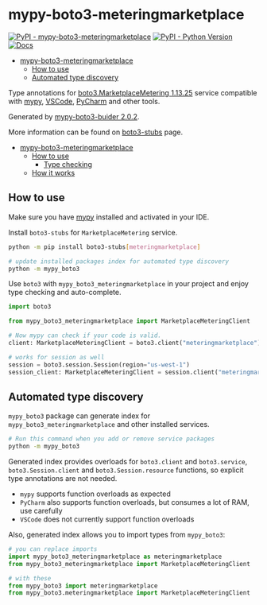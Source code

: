 # mypy-boto3-meteringmarketplace

[![PyPI - mypy-boto3-meteringmarketplace](https://img.shields.io/pypi/v/mypy-boto3-meteringmarketplace.svg?color=blue)](https://pypi.org/project/mypy-boto3-meteringmarketplace)
[![PyPI - Python Version](https://img.shields.io/pypi/pyversions/mypy-boto3-meteringmarketplace.svg?color=blue)](https://pypi.org/project/mypy-boto3-meteringmarketplace)
[![Docs](https://img.shields.io/readthedocs/mypy-boto3-builder.svg?color=blue)](https://mypy-boto3-builder.readthedocs.io/)

- [mypy-boto3-meteringmarketplace](#mypy-boto3-meteringmarketplace)
  - [How to use](#how-to-use)
  - [Automated type discovery](#automated-type-discovery)


Type annotations for
[boto3.MarketplaceMetering 1.13.25](https://boto3.amazonaws.com/v1/documentation/api/1.13.25/reference/services/meteringmarketplace.html#MarketplaceMetering) service
compatible with [mypy](https://github.com/python/mypy), [VSCode](https://code.visualstudio.com/),
[PyCharm](https://www.jetbrains.com/pycharm/) and other tools.

Generated by [mypy-boto3-buider 2.0.2](https://github.com/vemel/mypy_boto3_builder).

More information can be found on [boto3-stubs](https://pypi.org/project/boto3-stubs/) page.

- [mypy-boto3-meteringmarketplace](#mypy-boto3-meteringmarketplace)
  - [How to use](#how-to-use)
    - [Type checking](#type-checking)
  - [How it works](#how-it-works)

## How to use

Make sure you have [mypy](https://github.com/python/mypy) installed and activated in your IDE.

Install `boto3-stubs` for `MarketplaceMetering` service.

```bash
python -m pip install boto3-stubs[meteringmarketplace]

# update installed packages index for automated type discovery
python -m mypy_boto3
```

Use `boto3` with `mypy_boto3_meteringmarketplace` in your project and enjoy type checking and auto-complete.

```python
import boto3

from mypy_boto3_meteringmarketplace import MarketplaceMeteringClient

# Now mypy can check if your code is valid.
client: MarketplaceMeteringClient = boto3.client("meteringmarketplace")

# works for session as well
session = boto3.session.Session(region="us-west-1")
session_client: MarketplaceMeteringClient = session.client("meteringmarketplace")

```

## Automated type discovery

`mypy_boto3` package can generate index for `mypy_boto3_meteringmarketplace` and other installed services.

```bash
# Run this command when you add or remove service packages
python -m mypy_boto3
```

Generated index provides overloads for `boto3.client` and `boto3.service`,
`boto3.Session.client` and `boto3.Session.resource` functions,
so explicit type annotations are not needed.

- `mypy` supports function overloads as expected
- `PyCharm` also supports function overloads, but consumes a lot of RAM, use carefully
- `VSCode` does not currently support function overloads

Also, generated index allows you to import types from `mypy_boto3`:

```python
# you can replace imports
import mypy_boto3_meteringmarketplace as meteringmarketplace
from mypy_boto3_meteringmarketplace import MarketplaceMeteringClient

# with these
from mypy_boto3 import meteringmarketplace
from mypy_boto3.meteringmarketplace import MarketplaceMeteringClient
```